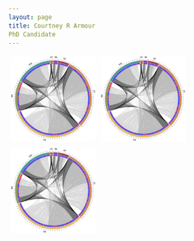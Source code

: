 ```yaml
---
layout: page
title: Courtney R Armour
PhD Candidate
---
```




<style>
.container {
  position: relative;
  width: 100%;
}

.image {
  display: block;
  width: 100%;
  height: auto;
}

.column {
  float: left;
  width: 33.33%;
  padding: 5px;
}

@media screen and (max-width: 500px) {
  .column {
    width: 100%;
  }
}
</style>

<div class="row"> 
  <div class="column">
  	  <div class="container">
        <img src="/content/images/circos.png" class="img-responsive" style="max-width:100%;height:auto;">
  	  </div>
   </div>
  <div class="column"> 
      <div class="container">
        <a href="/pages/research.html#r1">
        <img src="/content/images/circos.png" class="img-responsive" style="max-width:100%;height:auto;">
        </a>
  	  </div>
  </div>
  <div class="column">
    	<div class="container">
        <img src="/content/images/circos.png" class="img-responsive" style="max-width:100%;height:auto;">
   	  </div>
   </div>
</div>
